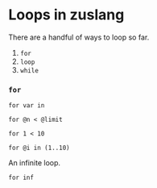 # Loops in zuslang

There are a handful of ways to loop so far.

1. `for`
2. `loop`
3. `while`

### `for`


```
for var in 

for @n < @limit

for 1 < 10

for @i in (1..10)
```

An infinite loop.
```
for inf
```